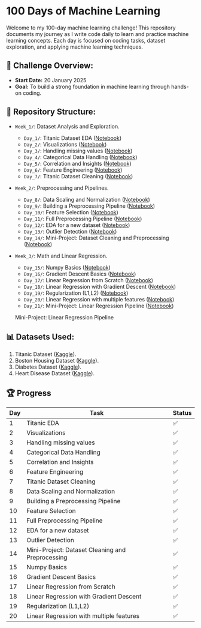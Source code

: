 # 100 Days of Machine Learning

Welcome to my 100-day machine learning challenge! This repository documents my journey as I write code daily to learn and practice machine learning concepts. Each day is focused on coding tasks, dataset exploration, and applying machine learning techniques.

## 🌟 Challenge Overview:
- **Start Date:** 20 January 2025
- **Goal:** To build a strong foundation in machine learning through hands-on coding.

## 📂 Repository Structure:
- `Week_1/`: Dataset Analysis and Exploration.
  - `Day_1/`: Titanic Dataset EDA ([Notebook](01-Day/main.ipynb))
  - `Day_2/`: Visualizations ([Notebook](02-Day/main.ipynb))
  - `Day_3/`: Handling missing values ([Notebook](03-Day/main.ipynb))
  - `Day_4/`: Categorical Data Handling ([Notebook](04-Day/main.ipynb))
  - `Day_5/`: Correlation and Insights ([Notebook](05-Day/main.ipynb))
  - `Day_6/`: Feature Engineering ([Notebook](06-Day/main.ipynb))
  - `Day_7/`: Titanic Dataset Cleaning ([Notebook](07-Day/main.ipynb))
- `Week_2/`: Preprocessing and Pipelines.
  - `Day_8/`: Data Scaling and Normalization ([Notebook](08-Day/main.ipynb))
  - `Day_9/`: Building a Preprocessing Pipeline ([Notebook](09-Day/main.ipynb))
  - `Day_10/`: Feature Selection ([Notebook](10-Day/main.ipynb))
  - `Day_11/`: Full Preprocessing Pipeline ([Notebook](11-Day/main.ipynb))
  - `Day_12/`: EDA for a new dataset ([Notebook](12-Day/main.ipynb))
  - `Day_13/`: Outlier Detection ([Notebook](13-Day/main.ipynb))
  - `Day_14/`: Mini-Project: Dataset Cleaning and Preprocessing ([Notebook](14-Day/main.ipynb))
- `Week_3/`: Math and Linear Regression.
  - `Day_15/`: Numpy Basics ([Notebook](15-Day/main.ipynb))
  - `Day_16/`: Gradient Descent Basics ([Notebook](16-Day/main.ipynb))
  - `Day_17/`: Linear Regression from Scratch ([Notebook](17-Day/main.ipynb))
  - `Day_18/`: Linear Regression with Gradient Descent ([Notebook](18-Day/main.ipynb))
  - `Day_19/`: Regularization (L1,L2) ([Notebook](19-Day/main.ipynb))
  - `Day_20/`: Linear Regression with multiple features ([Notebook](20-Day/main.ipynb))
  - `Day_21/`: Mini-Project: Linear Regression Pipeline ([Notebook](21-Day/main.ipynb))


  Mini-Project: Linear Regression Pipeline

  
## 📊 Datasets Used:
1. Titanic Dataset ([Kaggle](https://www.kaggle.com/c/titanic)).
2. Boston Housing Dataset ([Kaggle](https://www.kaggle.com/code/prasadperera/the-boston-housing-dataset)).
3. Diabetes Dataset ([Kaggle](https://www.kaggle.com/datasets/mathchi/diabetes-data-set)).
4. Heart Disease Dataset ([Kaggle](https://www.kaggle.com/datasets/johnsmith88/heart-disease-dataset)).


## 🏆 Progress
| Day | Task                                             | Status |
|-----|--------------------------------------------------|--------|
| 1   | Titanic EDA                                      |   ✅   |
| 2   | Visualizations                                   |   ✅   |
| 3   | Handling missing values                          |   ✅   |
| 4   | Categorical Data Handling                        |   ✅   |
| 5   | Correlation and Insights                         |   ✅   |
| 6   | Feature Engineering                              |   ✅   |
| 7   | Titanic Dataset Cleaning                         |   ✅   |
| 8   | Data Scaling and Normalization                   |   ✅   |
| 9   | Building a Preprocessing Pipeline                |   ✅   |
| 10  | Feature Selection                                |   ✅   |
| 11  | Full Preprocessing Pipeline                      |   ✅   |
| 12  | EDA for a new dataset                            |   ✅   |
| 13  | Outlier Detection                                |   ✅   |
| 14  | Mini-Project: Dataset Cleaning and Preprocessing |   ✅   |
| 15  | Numpy Basics                                     |   ✅   |
| 16  | Gradient Descent Basics                          |   ✅   |
| 17  | Linear Regression from Scratch                   |   ✅   |
| 18  | Linear Regression with Gradient Descent          |   ✅   |
| 19  | Regularization (L1,L2)                           |   ✅   |
| 20  | Linear Regression with multiple features         |   ✅   |